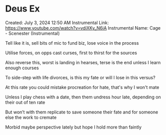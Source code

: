 # Deus Ex

Created: July 3, 2024 12:50 AM
Instrumental Link: https://www.youtube.com/watch?v=vdiXKy_N6iA
Instrumental Name: Cage - Scenester (Instrumental)

Tell like it is, sell bits of mic to fund biz, lose voice in the process

Utilise forces, on opps cast curses, first to thirst for the sources

Also reverse this, worst is landing in hearses, terse is the end unless I learn enough courses

To side-step with life divorces, is this my fate or will I lose in this versus?

At this rate you could mistake procreation for hate, that's why I won't mate

Unless I play chess with a date, then them undress hour late, depending on their out of ten rate

But won’t with them replicate to save someone their fate and for someone else the work to cremate

Morbid maybe perspective lately but hope I hold more than faintly
